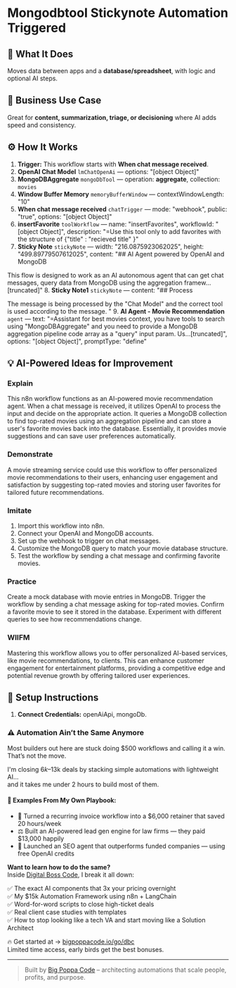 # Mongodbtool Stickynote Automation Triggered
  ## 🚀 What It Does
  Moves data between apps and a **database/spreadsheet**, with logic and optional AI steps.
  
  ## 💼 Business Use Case
  Great for **content, summarization, triage, or decisioning** where AI adds speed and consistency.
  
  ## ⚙️ How It Works
  1. **Trigger:** This workflow starts with **When chat message received**.
  2. **OpenAI Chat Model** `lmChatOpenAi` — options: "[object Object]"
3. **MongoDBAggregate** `mongoDbTool` — operation: **aggregate**, collection: `movies`
4. **Window Buffer Memory** `memoryBufferWindow` — contextWindowLength: "10"
5. **When chat message received** `chatTrigger` — mode: "webhook", public: "true", options: "[object Object]"
6. **insertFavorite** `toolWorkflow` — name: "insertFavorites", workflowId: "[object Object]", description: "=Use this tool only to add favorites with the structure of {"title"  : "recieved title"  }"
7. **Sticky Note** `stickyNote` — width: "216.0875923062025", height: "499.89779507612025", content: "## AI Agent powered by OpenAI and MongoDB 

This flow is designed to work as an AI autonomous agent that can get chat messages, query data from MongoDB using the aggregation framew…[truncated]"
8. **Sticky Note1** `stickyNote` — content: "## Process

The message is being processed by the "Chat Model" and the correct tool is used according to the message. "
9. **AI Agent - Movie Recommendation** `agent` — text: "=Assistant for best movies context, you have tools to search using "MongoDBAggregate" and you need to provide a MongoDB aggregation pipeline code array as a "query" input param. Us…[truncated]", options: "[object Object]", promptType: "define"
  
  ## 💡 AI-Powered Ideas for Improvement
  ### Explain
This n8n workflow functions as an AI-powered movie recommendation agent. When a chat message is received, it utilizes OpenAI to process the input and decide on the appropriate action. It queries a MongoDB collection to find top-rated movies using an aggregation pipeline and can store a user's favorite movies back into the database. Essentially, it provides movie suggestions and can save user preferences automatically.

### Demonstrate
A movie streaming service could use this workflow to offer personalized movie recommendations to their users, enhancing user engagement and satisfaction by suggesting top-rated movies and storing user favorites for tailored future recommendations.

### Imitate
1. Import this workflow into n8n.
2. Connect your OpenAI and MongoDB accounts.
3. Set up the webhook to trigger on chat messages.
4. Customize the MongoDB query to match your movie database structure.
5. Test the workflow by sending a chat message and confirming favorite movies.

### Practice
Create a mock database with movie entries in MongoDB. Trigger the workflow by sending a chat message asking for top-rated movies. Confirm a favorite movie to see it stored in the database. Experiment with different queries to see how recommendations change.

### WIIFM
Mastering this workflow allows you to offer personalized AI-based services, like movie recommendations, to clients. This can enhance customer engagement for entertainment platforms, providing a competitive edge and potential revenue growth by offering tailored user experiences.
  
  ## 🔧 Setup Instructions
  1. **Connect Credentials:** openAiApi, mongoDb.
  
### ⚠️ Automation Ain’t the Same Anymore

Most builders out here are stuck doing $500 workflows and calling it a win.  
That’s not the move.  

I'm closing $6k–$13k deals by stacking simple automations with lightweight AI...  
and it takes me under 2 hours to build most of them.

#### 🧠 Examples From My Own Playbook:
- 🔁 Turned a recurring invoice workflow into a $6,000 retainer that saved 20 hours/week  
- ⚖️ Built an AI-powered lead gen engine for law firms — they paid $13,000 happily  
- 🚀 Launched an SEO agent that outperforms funded companies — using free OpenAI credits  

**Want to learn how to do the same?**  
Inside [Digital Boss Code](https://bigpoppacode.io/go/dbc), I break it all down:

✅ The exact AI components that 3x your pricing overnight  
✅ My $15k Automation Framework using n8n + LangChain  
✅ Word-for-word scripts to close high-ticket deals  
✅ Real client case studies with templates  
✅ How to stop looking like a tech VA and start moving like a Solution Architect  

🔥 Get started at → [bigpoppacode.io/go/dbc](https://bigpoppacode.io/go/dbc)  
Limited time access, early birds get the best bonuses.

---
> Built by [Big Poppa Code](https://bigpoppacode.io) – architecting automations that scale people, profits, and purpose.
  